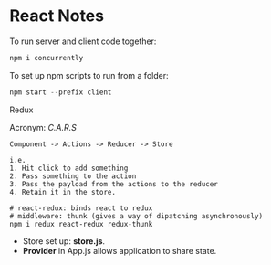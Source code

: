# React Notes

To run server and client code together:

```javascript
npm i concurrently
```

To set up npm scripts to run from a folder:

```javascript
npm start --prefix client
```

Redux

Acronym: *C.A.R.S*

```text
Component -> Actions -> Reducer -> Store

i.e.
1. Hit click to add something
2. Pass something to the action
3. Pass the payload from the actions to the reducer
4. Retain it in the store.
```

```text
# react-redux: binds react to redux
# middleware: thunk (gives a way of dipatching asynchronously)
npm i redux react-redux redux-thunk
```

* Store set up: __store.js__.
* __Provider__ in App.js allows application to share state.